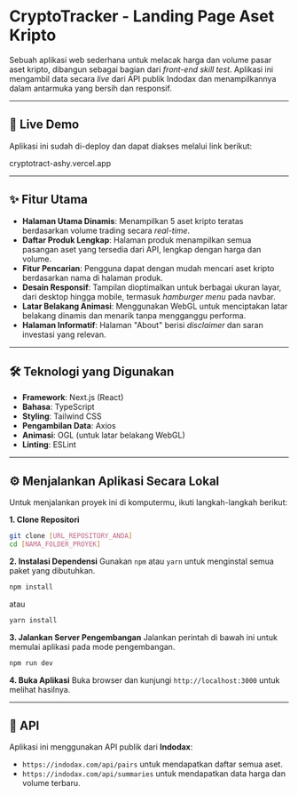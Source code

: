 # CryptoTracker - Landing Page Aset Kripto

Sebuah aplikasi web sederhana untuk melacak harga dan volume pasar aset kripto, dibangun sebagai bagian dari *front-end skill test*. Aplikasi ini mengambil data secara *live* dari API publik Indodax dan menampilkannya dalam antarmuka yang bersih dan responsif.

---

## 🚀 Live Demo

Aplikasi ini sudah di-deploy dan dapat diakses melalui link berikut:

cryptotract-ashy.vercel.app


---

## ✨ Fitur Utama

-   **Halaman Utama Dinamis**: Menampilkan 5 aset kripto teratas berdasarkan volume trading secara *real-time*.
-   **Daftar Produk Lengkap**: Halaman produk menampilkan semua pasangan aset yang tersedia dari API, lengkap dengan harga dan volume.
-   **Fitur Pencarian**: Pengguna dapat dengan mudah mencari aset kripto berdasarkan nama di halaman produk.
-   **Desain Responsif**: Tampilan dioptimalkan untuk berbagai ukuran layar, dari desktop hingga mobile, termasuk *hamburger menu* pada navbar.
-   **Latar Belakang Animasi**: Menggunakan WebGL untuk menciptakan latar belakang dinamis dan menarik tanpa mengganggu performa.
-   **Halaman Informatif**: Halaman "About" berisi *disclaimer* dan saran investasi yang relevan.

---

## 🛠️ Teknologi yang Digunakan

-   **Framework**: Next.js (React)
-   **Bahasa**: TypeScript
-   **Styling**: Tailwind CSS
-   **Pengambilan Data**: Axios
-   **Animasi**: OGL (untuk latar belakang WebGL)
-   **Linting**: ESLint

---

## ⚙️ Menjalankan Aplikasi Secara Lokal

Untuk menjalankan proyek ini di komputermu, ikuti langkah-langkah berikut:

**1. Clone Repositori**
   ```bash
   git clone [URL_REPOSITORY_ANDA]
   cd [NAMA_FOLDER_PROYEK]
   ```

**2. Instalasi Dependensi**
   Gunakan `npm` atau `yarn` untuk menginstal semua paket yang dibutuhkan.
   ```bash
   npm install
   ```
   atau
   ```bash
   yarn install
   ```

**3. Jalankan Server Pengembangan**
   Jalankan perintah di bawah ini untuk memulai aplikasi pada mode pengembangan.
   ```bash
   npm run dev
   ```

**4. Buka Aplikasi**
   Buka browser dan kunjungi `http://localhost:3000` untuk melihat hasilnya.

---

## 🔌 API

Aplikasi ini menggunakan API publik dari **Indodax**:
-   `https://indodax.com/api/pairs` untuk mendapatkan daftar semua aset.
-   `https://indodax.com/api/summaries` untuk mendapatkan data harga dan volume terbaru.